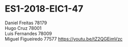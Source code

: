# ES1-2018-EIC1-47</br>
Daniel Freitas 78179</br>
Hugo Cruz 78001</br>
Luis Fernandes 78009</br>
Miguel Figueiredo 77577
https://youtu.be/tZ2QGEimVzc
